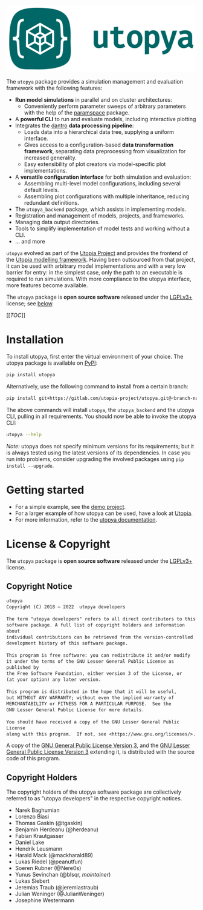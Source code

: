 [![utopya logo](doc/_static/img/logo_green.svg)][utopya-repo]

The `utopya` package provides a simulation management and evaluation framework with the following features:

- **Run model simulations** in parallel and on cluster architectures:
    - Conveniently perform parameter sweeps of arbitrary parameters with the help of the [paramspace][paramspace] package.
- A **powerful CLI** to run and evaluate models, including interactive plotting
- Integrates the [dantro][dantro] **data processing pipeline**:
    - Loads data into a hierarchical data tree, supplying a uniform interface.
    - Gives access to a configuration-based **data transformation framework**, separating data preprocessing from visualization for increased generality.
    - Easy extensibility of plot creators via model-specific plot implementations.
- A **versatile configuration interface** for both simulation and evaluation:
    - Assembling multi-level model configurations, including several default levels.
    - Assembling plot configurations with multiple inheritance, reducing redundant definitions.
- The `utopya_backend` package, which assists in implementing models.
- Registration and management of models, projects, and frameworks.
- Managing data output directories.
- Tools to simplify implementation of model tests and working without a CLI.
- ... and more

`utopya` evolved as part of the [Utopia Project][Utopia-Project] and provides the frontend of the [Utopia modelling framework][Utopia].
Having been outsourced from that project, it can be used with arbitrary model implementations and with a very low barrier for entry: in the simplest case, only the path to an executable is required to run simulations.
With more compliance to the utopya interface, more features become available.

The `utopya` package is **open source software** released under the [LGPLv3+][LGPL] license; see [below](#license-copyright).

[[_TOC_]]


<!-- start: installation -->

# Installation
To install utopya, first enter the virtual environment of your choice.
The utopya package is available on [PyPI][utopya-pypi]:

```bash
pip install utopya
```

Alternatively, use the following command to install from a certain branch:

```bash
pip install git+https://gitlab.com/utopia-project/utopya.git@<branch-name>
```

The above commands will install `utopya`, the `utopya_backend` and the utopya CLI, pulling in all requirements.
You should now be able to invoke the utopya CLI:

```bash
utopya --help
```

*Note:* utopya does not specify minimum versions for its requirements; but it is always tested using the latest versions of its dependencies.
In case you run into problems, consider upgrading the involved packages using `pip install --upgrade`.

<!-- end: installation -->


# Getting started
* For a simple example, see the [demo project](demo/).
* For a larger example of how utopya can be used, have a look at [Utopia][Utopia].
* For more information, refer to the [utopya documentation](https://utopya.readthedocs.io/).




# License & Copyright

The `utopya` package is **open source software** released under the [LGPLv3+][LGPL] license.

## Copyright Notice

    utopya
    Copyright (C) 2018 – 2022  utopya developers

    The term "utopya developers" refers to all direct contributors to this
    software package. A full list of copyright holders and information about
    individual contributions can be retrieved from the version-controlled
    development history of this software package.

    This program is free software: you can redistribute it and/or modify
    it under the terms of the GNU Lesser General Public License as published by
    the Free Software Foundation, either version 3 of the License, or
    (at your option) any later version.

    This program is distributed in the hope that it will be useful,
    but WITHOUT ANY WARRANTY; without even the implied warranty of
    MERCHANTABILITY or FITNESS FOR A PARTICULAR PURPOSE.  See the
    GNU Lesser General Public License for more details.

    You should have received a copy of the GNU Lesser General Public License
    along with this program.  If not, see <https://www.gnu.org/licenses/>.

A copy of the [GNU General Public License Version 3][GPL], and the [GNU Lesser General Public License Version 3][LGPL] extending it, is distributed with the source code of this program.

## Copyright Holders

The copyright holders of the utopya software package are collectively referred to as "utopya developers" in the respective copyright notices.

* Narek Baghumian
* Lorenzo Biasi
* Thomas Gaskin (@tgaskin)
* Benjamin Herdeanu (@herdeanu)
* Fabian Krautgasser
* Daniel Lake
* Hendrik Leusmann
* Harald Mack (@mackharald89)
* Lukas Riedel (@peanutfun)
* Soeren Rubner (@Nere0s)
* Yunus Sevinchan (@blsqr, *maintainer*)
* Lukas Siebert
* Jeremias Traub (@jeremiastraub)
* Julian Weninger (@JulianWeninger)
* Josephine Westermann

<!-- start: links -->

[GPL]: https://www.gnu.org/licenses/gpl-3.0.en.html
[LGPL]: https://www.gnu.org/licenses/lgpl-3.0.en.html
[utopya-repo]: https://gitlab.com/utopia-project/utopya
[utopya-pypi]: https://pypi.org/project/utopya/
[Utopia]: https://gitlab.com/utopia-project/utopia
[dantro]: https://gitlab.com/utopia-project/dantro
[paramspace]: https://gitlab.com/blsqr/paramspace
[Utopia-Project]: https://utopia-project.org/
